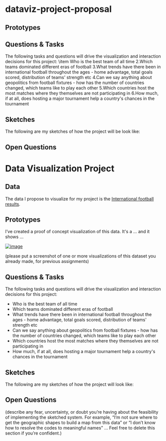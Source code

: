 # dataviz-project-proposal


## Prototypes

## Questions & Tasks
The following tasks and questions will drive the visualization and interaction decisions for this project:
\item Who is the best team of all time
2.Which teams dominated different eras of football
3.What trends have there been in international football throughout the ages - home advantage, total goals scored, distribution of teams' strength etc
4.Can we say anything about geopolitics from football fixtures - how has the number of countries changed, which teams like to play each other
5.Which countries host the most matches where they themselves are not participating in
6.How much, if at all, does hosting a major tournament help a country's chances in the tournament

## Sketches
The following are my sketches of how the project will be look like:


## Open Questions
# Data Visualization Project

## Data

The data I propose to visualize for my project is the [International football results](https://www.kaggle.com/martj42/international-football-results-from-1872-to-2017).


## Prototypes

I’ve created a proof of concept visualization of this data. It's a ... and it shows ...

[![image](https://user-images.githubusercontent.com/68416/65240758-9ef6c980-daff-11e9-9ffa-e35fc62683d2.png)](https://beta.vizhub.com/curran/eab039ad1765433cb51aad167d9deae4)

(please put a screenshot of one or more visualizations of this dataset you already made, for previous assignments)

## Questions & Tasks

The following tasks and questions will drive the visualization and interaction decisions for this project:

 * Who is the best team of all time
* Which teams dominated different eras of football
* What trends have there been in international football throughout the ages - home advantage, total goals scored, distribution of teams' strength etc
* Can we say anything about geopolitics from football fixtures - how has the number of countries changed, which teams like to play each other
* Which countries host the most matches where they themselves are not participating in
* How much, if at all, does hosting a major tournament help a country's chances in the tournament

## Sketches

The following are my sketches of how the project will look like:



## Open Questions

(describe any fear, uncertainty, or doubt you’re having about the feasibility of implementing the sketched system. For example, “I’m not sure where to get the geographic shapes to build a map from this data” or “I don’t know how to resolve the codes to meaningful names” … Feel free to delete this section if you’re confident.)
